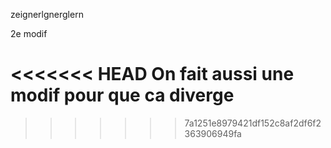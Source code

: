 zeignerlgnerglern

2e modif

<<<<<<< HEAD
On fait aussi une modif pour que ca diverge
=======
>>>>>>> 7a1251e8979421df152c8af2df6f2363906949fa

